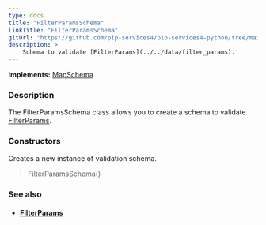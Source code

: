 ```yaml
---
type: docs
title: "FilterParamsSchema"
linkTitle: "FilterParamsSchema"
gitUrl: "https://github.com/pip-services4/pip-services4-python/tree/main/pip-services4-data-python"
description: >
    Schema to validate [FilterParams](../../data/filter_params).
---
```


**Implements:** [MapSchema](../map_schema)

### Description

The FilterParamsSchema class allows you to create a schema to validate [FilterParams](../../query/filter_params).

### Constructors
Creates a new instance of validation schema.

> FilterParamsSchema()



### See also
- #### [FilterParams](../../query/filter_params)
